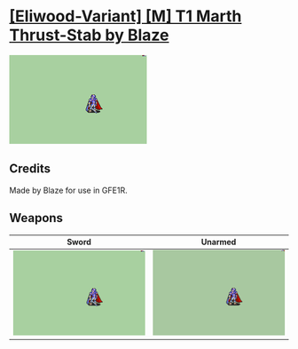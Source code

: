 # [\[Eliwood-Variant\] \[M\] T1 Marth Thrust-Stab by Blaze](./)
 

<img src="./1.%20Sword/Sword_000.png" alt="[Eliwood-Variant] [M] T1 Marth Thrust-Stab by Blaze standing" />

## Credits

Made by Blaze for use in GFE1R.

## Weapons
 

|Sword |Unarmed |
|  :---: | :---: |
| <img alt="Sword animation" src="./1.%20Sword/Sword.gif" /> | <img alt="Unarmed animation" src="./8.%20Unarmed/Unarmed.gif" /> |
